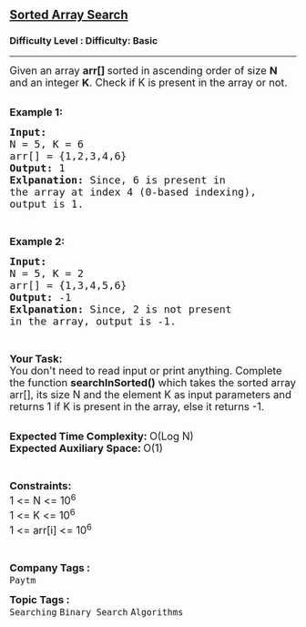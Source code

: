 <h2><a href="https://www.geeksforgeeks.org/problems/who-will-win-1587115621/1?utm_source=youtube&utm_medium=collab_striver_ytdescription&utm_campaign=who-will-win">Sorted Array Search</a></h2><h3>Difficulty Level : Difficulty: Basic</h3><hr><div class="problems_problem_content__Xm_eO" style="user-select: auto;"><p style="user-select: auto;"><span style="font-size: 18px; user-select: auto;">Given an array&nbsp;<strong style="user-select: auto;">arr[] </strong>sorted in ascending order of size <strong style="user-select: auto;">N</strong> and an integer <strong style="user-select: auto;">K</strong>. Check if K&nbsp;is present in the array or not.</span></p>
<p style="user-select: auto;"><br style="user-select: auto;"><span style="font-size: 18px; user-select: auto;"><strong style="user-select: auto;">Example 1:</strong></span></p>
<pre style="user-select: auto;"><span style="font-size: 18px; user-select: auto;"><strong style="user-select: auto;">Input:
</strong>N = 5, K = 6
arr[] = {1,2,3,4,6}
<strong style="user-select: auto;">Output: </strong>1<strong style="user-select: auto;">
Exlpanation: </strong>Since, 6 is present in 
the array at index 4 (0-based indexing),
output is 1.</span></pre>
<p style="user-select: auto;">&nbsp;</p>
<p style="user-select: auto;"><span style="font-size: 18px; user-select: auto;"><strong style="user-select: auto;">Example 2:</strong></span></p>
<pre style="user-select: auto;"><span style="font-size: 18px; user-select: auto;"><strong style="user-select: auto;">Input:
</strong>N = 5, K = 2
arr[] = {1,3,4,5,6}
<strong style="user-select: auto;">Output: </strong>-1<strong style="user-select: auto;">
Exlpanation: </strong>Since, 2 is not present 
in the array, output is -1.</span>
</pre>
<p style="user-select: auto;">&nbsp;</p>
<p style="user-select: auto;"><span style="font-size: 18px; user-select: auto;"><strong style="user-select: auto;">Your Task:</strong><br style="user-select: auto;">You don't need to read input or print anything. Complete the function&nbsp;<strong style="user-select: auto;">searchInSorted()</strong> which takes the sorted array arr[], its size N and the element K as input parameters&nbsp;and returns 1 if K&nbsp;is present in the array, else it returns -1.&nbsp;</span></p>
<p style="user-select: auto;"><br style="user-select: auto;"><span style="font-size: 18px; user-select: auto;"><strong style="user-select: auto;">Expected Time Complexity:&nbsp;</strong>O(Log N)<br style="user-select: auto;"><strong style="user-select: auto;">Expected Auxiliary Space:&nbsp;</strong>O(1)</span></p>
<p style="user-select: auto;">&nbsp;</p>
<p style="user-select: auto;"><span style="font-size: 18px; user-select: auto;"><strong style="user-select: auto;">Constraints:</strong><br style="user-select: auto;">1 &lt;= N &lt;= 10<sup style="user-select: auto;">6</sup><br style="user-select: auto;">1 &lt;= K &lt;= 10<sup style="user-select: auto;">6</sup><br style="user-select: auto;">1 &lt;= arr[i] &lt;= 10<sup style="user-select: auto;">6</sup></span></p>
<p style="user-select: auto;">&nbsp;</p></div><p><span style=font-size:18px><strong>Company Tags : </strong><br><code>Paytm</code>&nbsp;<br><p><span style=font-size:18px><strong>Topic Tags : </strong><br><code>Searching</code>&nbsp;<code>Binary Search</code>&nbsp;<code>Algorithms</code>&nbsp;